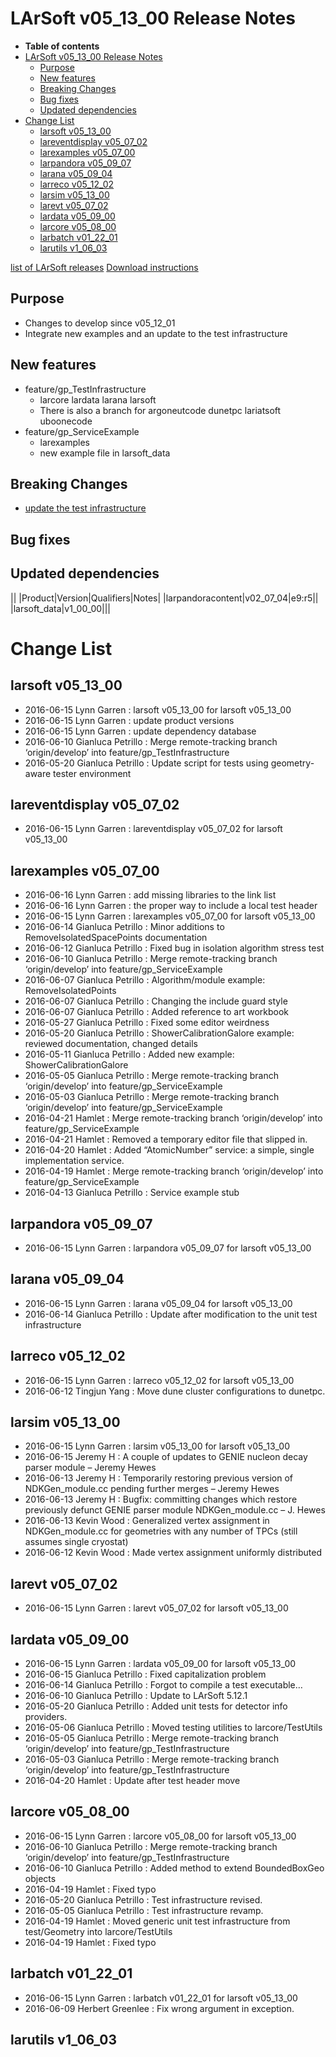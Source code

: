 LArSoft v05_13_00 Release Notes
======================================================================

-   **Table of contents**
-   [LArSoft v05_13_00 Release Notes](#LArSoft-v05_13_00-Release-Notes)
    -   [Purpose](#Purpose)
    -   [New features](#New-features)
    -   [Breaking Changes](#Breaking-Changes)
    -   [Bug fixes](#Bug-fixes)
    -   [Updated dependencies](#Updated-dependencies)
-   [Change List](#Change-List)
    -   [larsoft v05_13_00](#larsoft-v05_13_00)
    -   [lareventdisplay v05_07_02](#lareventdisplay-v05_07_02)
    -   [larexamples v05_07_00](#larexamples-v05_07_00)
    -   [larpandora v05_09_07](#larpandora-v05_09_07)
    -   [larana v05_09_04](#larana-v05_09_04)
    -   [larreco v05_12_02](#larreco-v05_12_02)
    -   [larsim v05_13_00](#larsim-v05_13_00)
    -   [larevt v05_07_02](#larevt-v05_07_02)
    -   [lardata v05_09_00](#lardata-v05_09_00)
    -   [larcore v05_08_00](#larcore-v05_08_00)
    -   [larbatch v01_22_01](#larbatch-v01_22_01)
    -   [larutils v1_06_03](#larutils-v1_06_03)

[list of LArSoft releases](LArSoft_release_list)
[Download instructions](http://scisoft.fnal.gov/scisoft/bundles/larsoft/v05_13_00/larsoft-v05_13_00.html)

Purpose
--------------------

-   Changes to develop since v05_12_01
-   Integrate new examples and an update to the test infrastructure

New features
------------------------------

-   feature/gp_TestInfrastructure
    -   larcore lardata larana larsoft
    -   There is also a branch for argoneutcode dunetpc lariatsoft uboonecode
-   feature/gp_ServiceExample
    -   larexamples
    -   new example file in larsoft_data

Breaking Changes
--------------------------------------

-   [update the test infrastructure](Breaking_Changes#Moved-test-utility-headers-and-libraries)

Bug fixes
------------------------

Updated dependencies
----------------------------------------------

||
|Product|Version|Qualifiers|Notes|
|larpandoracontent|v02_07_04|e9:r5||
|larsoft_data|v1_00_00|||

Change List
============================

larsoft v05_13_00
------------------------------------------

-   2016-06-15 Lynn Garren : larsoft v05_13_00 for larsoft v05_13_00
-   2016-06-15 Lynn Garren : update product versions
-   2016-06-15 Lynn Garren : update dependency database
-   2016-06-10 Gianluca Petrillo : Merge remote-tracking branch ‘origin/develop’ into feature/gp_TestInfrastructure
-   2016-05-20 Gianluca Petrillo : Update script for tests using geometry-aware tester environment

lareventdisplay v05_07_02
----------------------------------------------------------

-   2016-06-15 Lynn Garren : lareventdisplay v05_07_02 for larsoft v05_13_00

larexamples v05_07_00
--------------------------------------------------

-   2016-06-16 Lynn Garren : add missing libraries to the link list
-   2016-06-16 Lynn Garren : the proper way to include a local test header
-   2016-06-15 Lynn Garren : larexamples v05_07_00 for larsoft v05_13_00
-   2016-06-14 Gianluca Petrillo : Minor additions to RemoveIsolatedSpacePoints documentation
-   2016-06-12 Gianluca Petrillo : Fixed bug in isolation algorithm stress test
-   2016-06-10 Gianluca Petrillo : Merge remote-tracking branch ‘origin/develop’ into feature/gp_ServiceExample
-   2016-06-07 Gianluca Petrillo : Algorithm/module example: RemoveIsolatedPoints
-   2016-06-07 Gianluca Petrillo : Changing the include guard style
-   2016-06-07 Gianluca Petrillo : Added reference to art workbook
-   2016-05-27 Gianluca Petrillo : Fixed some editor weirdness
-   2016-05-20 Gianluca Petrillo : ShowerCalibrationGalore example: reviewed documentation, changed details
-   2016-05-11 Gianluca Petrillo : Added new example: ShowerCalibrationGalore
-   2016-05-05 Gianluca Petrillo : Merge remote-tracking branch ‘origin/develop’ into feature/gp_ServiceExample
-   2016-05-03 Gianluca Petrillo : Merge remote-tracking branch ‘origin/develop’ into feature/gp_ServiceExample
-   2016-04-21 Hamlet : Merge remote-tracking branch ‘origin/develop’ into feature/gp_ServiceExample
-   2016-04-21 Hamlet : Removed a temporary editor file that slipped in.
-   2016-04-20 Hamlet : Added “AtomicNumber” service: a simple, single implementation service.
-   2016-04-19 Hamlet : Merge remote-tracking branch ‘origin/develop’ into feature/gp_ServiceExample
-   2016-04-13 Gianluca Petrillo : Service example stub

larpandora v05_09_07
------------------------------------------------

-   2016-06-15 Lynn Garren : larpandora v05_09_07 for larsoft v05_13_00

larana v05_09_04
----------------------------------------

-   2016-06-15 Lynn Garren : larana v05_09_04 for larsoft v05_13_00
-   2016-06-14 Gianluca Petrillo : Update after modification to the unit test infrastructure

larreco v05_12_02
------------------------------------------

-   2016-06-15 Lynn Garren : larreco v05_12_02 for larsoft v05_13_00
-   2016-06-12 Tingjun Yang : Move dune cluster configurations to dunetpc.

larsim v05_13_00
----------------------------------------

-   2016-06-15 Lynn Garren : larsim v05_13_00 for larsoft v05_13_00
-   2016-06-15 Jeremy H : A couple of updates to GENIE nucleon decay parser module – Jeremy Hewes
-   2016-06-13 Jeremy H : Temporarily restoring previous version of NDKGen_module.cc pending further merges – Jeremy Hewes
-   2016-06-13 Jeremy H : Bugfix: committing changes which restore previously defunct GENIE parser module NDKGen_module.cc – J. Hewes
-   2016-06-13 Kevin Wood : Generalized vertex assignment in NDKGen_module.cc for geometries with any number of TPCs (still assumes single cryostat)
-   2016-06-12 Kevin Wood : Made vertex assignment uniformly distributed

larevt v05_07_02
----------------------------------------

-   2016-06-15 Lynn Garren : larevt v05_07_02 for larsoft v05_13_00

lardata v05_09_00
------------------------------------------

-   2016-06-15 Lynn Garren : lardata v05_09_00 for larsoft v05_13_00
-   2016-06-15 Gianluca Petrillo : Fixed capitalization problem
-   2016-06-14 Gianluca Petrillo : Forgot to compile a test executable…
-   2016-06-10 Gianluca Petrillo : Update to LArSoft 5.12.1
-   2016-05-20 Gianluca Petrillo : Added unit tests for detector info providers.
-   2016-05-06 Gianluca Petrillo : Moved testing utilities to larcore/TestUtils
-   2016-05-05 Gianluca Petrillo : Merge remote-tracking branch ‘origin/develop’ into feature/gp_TestInfrastructure
-   2016-05-03 Gianluca Petrillo : Merge remote-tracking branch ‘origin/develop’ into feature/gp_TestInfrastructure
-   2016-04-20 Hamlet : Update after test header move

larcore v05_08_00
------------------------------------------

-   2016-06-15 Lynn Garren : larcore v05_08_00 for larsoft v05_13_00
-   2016-06-10 Gianluca Petrillo : Merge remote-tracking branch ‘origin/develop’ into feature/gp_TestInfrastructure
-   2016-06-10 Gianluca Petrillo : Added method to extend BoundedBoxGeo objects
-   2016-04-19 Hamlet : Fixed typo
-   2016-05-20 Gianluca Petrillo : Test infrastructure revised.
-   2016-05-05 Gianluca Petrillo : Test infrastructure revamp.
-   2016-04-19 Hamlet : Moved generic unit test infrastructure from test/Geometry into larcore/TestUtils
-   2016-04-19 Hamlet : Fixed typo

larbatch v01_22_01
--------------------------------------------

-   2016-06-15 Lynn Garren : larbatch v01_22_01 for larsoft v05_13_00
-   2016-06-09 Herbert Greenlee : Fix wrong argument in exception.

larutils v1_06_03
------------------------------------------
